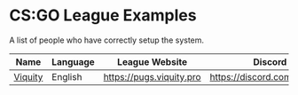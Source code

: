 # CS:GO League Examples
A list of people who have correctly setup the system.

| Name | Language | League Website | Discord |
|------|----------|----------------|---------|
| [Viquity](https://viquity.pro/) | English | https://pugs.viquity.pro | https://discord.com/PEsxr37 |

